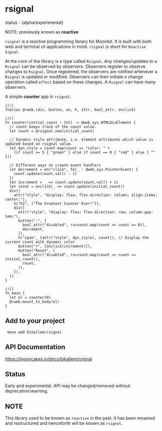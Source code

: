 # rsignal 
status - (alpha/experimental)

NOTE: previously known as **reactive**

`rsignal` is a reactive programming library for Moonbit. It is built with both web and terminal cli applications in mind. `rsignal` is short for `Reactive Signal`.

At the core of the library is a type called `Rsignal`. Any changes/updates to a `Rsignal` can be observed by observers. Observers register to observe changes to `Rsignal`. Once registered, the observers are notified whenever a `Rsignal` is updated or modified. Observers can then initiate a change operation called `effect` based on these changes. A `Rsignal` can have many observers.

A simple **counter** app in `rsignal`:
```moonbit
///|
fnalias @rweb.(div, button, on, h, attr, bool_attr, onclick)

///|
fn counter(initial_count : Int) -> @web_sys.HTMLDivElement {
  // count keeps track of the count value.
  let count = @rsignal.new(initial_count)

  // Dynamic style attribute, i.e. element attributes which value is updated based on rsignal value.
  let dyn_style = count.map(count => "color: " +
    (if count >= 5 { "green" } else if count == 0 { "red" } else { "" }))

  // Different ways to create event handlers
  let decrement = on("click", fn(_ : @web_sys.PointerEvent) {
    count.update(count.val() - 1)
  })
  let increment = _ => count.update(count.val() + 1)
  let reset = onclick(_ => count.update(initial_count))
  div([
    attr("style", "display: flex; flex-direction: column; align-items: center;"),
    h("h2", ["The Greatest Counter Ever!"]),
    div([
      attr("style", "display: flex; flex-direction: row; column-gap: 1em;"),
      button("-", [
        bool_attr("disabled", rs=count.map(count => count == 0)),
        decrement,
      ]),
      h("span", [attr("style", dyn_style), count]), // Display the current count with dynamic color
      button("+", [onclick(increment)]),
      button("Reset", [
        bool_attr("disabled", rs=count.map(count => count == initial_count)),
        reset,
      ]),
    ]),
  ])
}

///|
fn main {
  let el = counter(0)
  @rweb.mount_to_body(el)
}

```

## Add to your project
``` moon add bikallem/rsignal```

## API Documentation
https://mooncakes.io/docs/bikallem/rsignal

## Status
Early and experimental. API may be changed/removed without deprecation/warning.

## NOTE
This library used to be known as `reactive` in the past. It has been renamed and restructured and henceforth will be known as `rsignal`.
